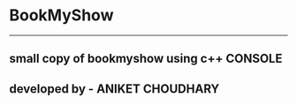 # BookMyShow
------------------------------------------------------------------------------------------------------------------------
small copy of bookmyshow using c++ CONSOLE
------------------------------------------------------------------------------------------------------------------------
developed by - ANIKET CHOUDHARY
------------------------------------------------------------------------------------------------------------------------
